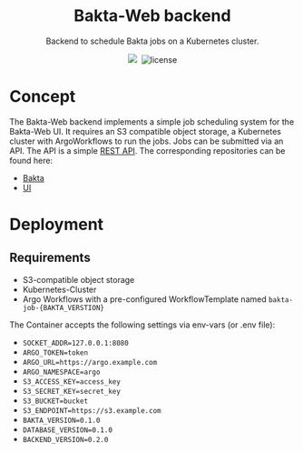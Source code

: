 <h1 align="center">Bakta-Web backend</h1>
<p align="center">Backend to schedule Bakta jobs on a Kubernetes cluster.</p>


<p align="center"><a href="https://github.com/ag-computational-bio/bakta-web-backend" target="_blank"><img src="https://img.shields.io/badge/version-v0.6.1-blue?style=for-the-badge&logo=none"/></a>&nbsp;<a href="https://github.com/ag-computational-bio/bakta-web-backend" target="_blank"></a>&nbsp;<img src="https://img.shields.io/badge/license-gpl-red?style=for-the-badge&logo=none" alt="license" /></p>

# Concept
The Bakta-Web backend implements a simple job scheduling system for the Bakta-Web UI. It requires an S3 compatible object storage, a Kubernetes cluster with ArgoWorkflows to run the jobs. Jobs can be submitted via an API. The API is a simple [REST API](https://api.bakta.computational.bio/). The corresponding repositories can be found here:
- [Bakta](https://github.com/oschwengers/bakta)
- [UI](https://github.com/ag-computational-bio/bakta-web-ui)

# Deployment
## Requirements
- S3-compatible object storage
- Kubernetes-Cluster
- Argo Workflows with a pre-configured WorkflowTemplate named `bakta-job-{BAKTA_VERSTION}`

The Container accepts the following settings via env-vars (or .env file):

- `SOCKET_ADDR=127.0.0.1:8080`
- `ARGO_TOKEN=token`
- `ARGO_URL=https://argo.example.com`
- `ARGO_NAMESPACE=argo`
- `S3_ACCESS_KEY=access_key`
- `S3_SECRET_KEY=secret_key`
- `S3_BUCKET=bucket`
- `S3_ENDPOINT=https://s3.example.com`
- `BAKTA_VERSION=0.1.0`
- `DATABASE_VERSION=0.1.0`
- `BACKEND_VERSION=0.2.0`
